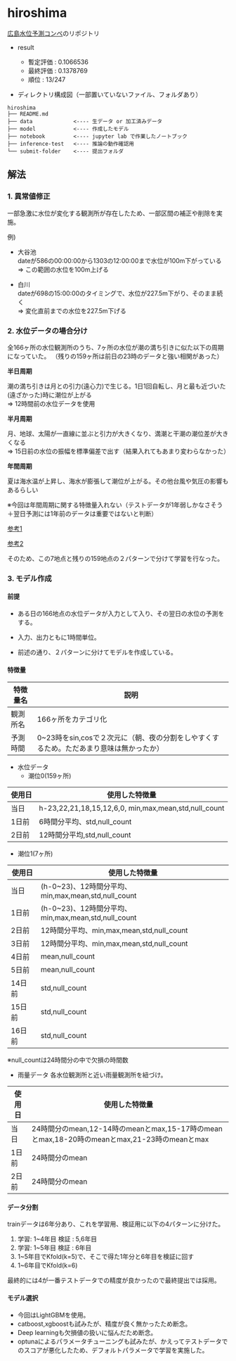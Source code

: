 # hiroshima

[広島水位予測コンペ](https://signate.jp/competitions/908)のリポジトリ

- result
  - 暫定評価 : 0.1066536
  - 最終評価 : 0.1378769
  - 順位 : 13/247
  
- ディレクトリ構成図（一部置いていないファイル、フォルダあり）
```
hiroshima
├── README.md
├── data             <---- 生データ or 加工済みデータ
├── model            <---- 作成したモデル
├── notebook         <---- jupyter lab で作業したノートブック
├── inference-test   <---- 推論の動作確認用
└── submit-folder    <---- 提出フォルダ
```


## 解法

### 1. 異常値修正

一部急激に水位が変化する観測所が存在したため、一部区間の補正や削除を実施。  

例)  
- 大谷池  
dateが586の00:00:00から1303の12:00:00まで水位が100m下がっている  
⇒ この範囲の水位を100m上げる

- 白川   \
dateが698の15:00:00のタイミングで、水位が227.5m下がり、そのまま続く  
⇒ 変化直前までの水位を227.5m下げる

### 2. 水位データの場合分け
全166ヶ所の水位観測所のうち、7ヶ所の水位が潮の満ち引きに似た以下の周期になっていた。
（残りの159ヶ所は前日の23時のデータと強い相関があった）

**半日周期**

潮の満ち引きは月との引力(遠心力)で生じる。1日1回自転し、月と最も近づいた(遠ざかった)時に潮位が上がる  
=> 12時間前の水位データを使用

**半月周期**

月、地球、太陽が一直線に並ぶと引力が大きくなり、満潮と干潮の潮位差が大きくなる  
=> 15日前の水位の振幅を標準偏差で出す（結果入れてもあまり変わらなかった）

**年間周期**

夏は海水温が上昇し、海水が膨張して潮位が上がる。その他台風や気圧の影響もあるらしい

※今回は年間周期に関する特徴量入れない（テストデータが1年弱しかなさそう＋翌日予測には1年前のデータは重要ではないと判断）

[参考1](https://www.pref.kyoto.jp/shingikai/kasen-01/documents/sankou.pdf)

[参考2](https://www.city.miyakojima.lg.jp/kurashi/bousai/bousaijyouhou/bousaimemo/backnumber/41.html)

そのため、この7地点と残りの159地点の２パターンで分けて学習を行なった。

### 3. モデル作成

#### 前提
- ある日の166地点の水位データが入力として入り、その翌日の水位の予測をする。

- 入力、出力ともに1時間単位。

- 前述の通り、２パターンに分けてモデルを作成している。

#### 特徴量


| 特徴量名 | 説明 |
| ------------- | ------------- |
| 観測所名  | 166ヶ所をカテゴリ化  |
| 予測時間  | 0~23時をsin,cosで２次元に（朝、夜の分割をしやすくするため。ただあまり意味は無かったか）|

- 水位データ
  - 潮位0(159ヶ所)

| 使用日 | 使用した特徴量 |
| ------------- | ------------- |
| 当日 | h-23,22,21,18,15,12,6,0, min,max,mean,std,null_count |
| 1日前  | 6時間分平均、std,null_count |
| 2日前  | 12時間分平均,std,null_count |

  - 潮位1(7ヶ所)

| 使用日 | 使用した特徴量 |
| ------------- | ------------- |
| 当日 | (h-0~23)、12時間分平均、min,max,mean,std,null_count |
| 1日前  | (h-0~23)、12時間分平均、min,max,mean,std,null_count |
| 2日前  | 12時間分平均、min,max,mean,std,null_count |
| 3日前  | 12時間分平均、min,max,mean,std,null_count |
| 4日前  | mean,null_count |
| 5日前  | mean,null_count |
| 14日前  | std,null_count |
| 15日前  | std,null_count |
| 16日前  | std,null_count |

※null_countは24時間分の中で欠損の時間数

- 雨量データ
各水位観測所と近い雨量観測所を紐づけ。  

| 使用日 | 使用した特徴量 |
| ------------- | ------------- |
| 当日 | 24時間分のmean,12-14時のmeanとmax,15-17時のmeanとmax,18-20時のmeanとmax,21-23時のmeanとmax |
| 1日前  | 24時間分のmean |
| 2日前  | 24時間分のmean |

#### データ分割
trainデータは6年分あり、これを学習用、検証用に以下の4パターンに分けた。

1. 学習: 1~4年目 検証 : 5,6年目
2. 学習: 1~5年目 検証 : 6年目
3. 1~5年目でKfold(k=5)で、そこで得た1年分と6年目を検証に回す
4. 1~6年目でKfold(k=6)

最終的には4が一番テストデータでの精度が良かったので最終提出では採用。

#### モデル選択
- 今回はLightGBMを使用。
- catboost,xgboostも試みたが、精度が良く無かったため断念。
- Deep learningも欠損値の扱いに悩んだため断念。
- optunaによるパラメータチューニングも試みたが、かえってテストデータでのスコアが悪化したため、デフォルトパラメータで学習を実施した。




